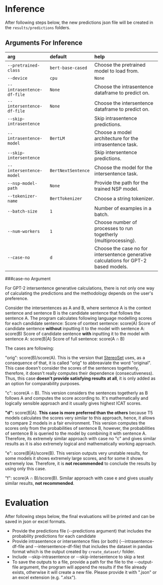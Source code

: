 # Inference

After following steps below, the new predictions json file will be created in the `results/predictions` folders.

## Arguments For Inference

| arg                       |default|help|
|:--------------------------| :--- | :--- |
| `--pretrained-class`      |`bert-base-cased`|Choose the pretrained model to load from.|
| `--device`                |`cpu`|`None`|
| `--intrasentence-df-file` |`None`|Choose the intrasentence dataframe to predict on.|
| `--intersentence-df-file` |`None`|Choose the intersentence dataframe to predict on.|
| `--skip-intrasentence`    ||Skip intrasentence predictions.|
| `--intrasentence-model`   |`BertLM`|Choose a model architecture for the intrasentence task.|
| `--skip-intersentence`    ||Skip intersentence predictions.|
| `--intersentence-model`   |`BertNextSentence`|Choose the model for the intersentence task.|
| `--nsp-model-path`        |`None`|Provide the path for the trained NSP model.|
| `--tokenizer-name`        |`BertTokenizer`|Choose a string tokenizer.|
| `--batch-size`            |`1`|Number of examples in a batch.|
| `--num-workers`           |`1`|Choose number of processes to run togetherly (multiprocessing).|
| `--case-no`               |`d`|Choose the case no for intersentence generative calculations for GPT-2 based models.|

###case-no Argument

For GPT-2 intersentence generative calculations, there is not only one way of calculating the predictions and
the methodology depends on the user's preference.

Consider the intersentences as A and B, where sentence A is the context sentence and sentence B is the candidate sentence that follows the sentence A.
The program calculates following language modelling scores for each candidate sentence:
Score of context sentence: score(A)
Score of candidate sentence **without** inputting it to the model with sentence A: score(B)
Score of candidate sentence **with** inputting it to the model with sentence A: score(B|A)
Score of full sentence: score(A ∩ B)

The cases are following:

"orig":
score(B)/score(A).
This is the version that [StereoSet](https://github.com/moinnadeem/stereoset) uses, as a consequence of that, it is called "orig" to abbreaviate the word "original".
This case doesn't consider the scores of the sentences togetherly, therefore, it doesn't really computes their dependence (consecutiveness).
Thus, this case **doesn't provide satisfying results at all**, it is only added as an option for comparability purposes.

"c":
score(A ∩ B).
This version considers the sentences togetherly as B follows A and computes the score according to.
It's mathematically and logically sensible approach and it usually gives highest ICAT scores.

**"d":**
score(B|A).
**This case is more preferred than the others** because T5 models calculates the scores very similar to this approach, hence, it allows to compare 2 models in a fair environment.
This version computes the scores only from the probabilities of sentence B, however,
the probabilities of sentence B is queried to the model by combining it with sentence A.
Therefore, its extremely similar approach with case no "c" and gives similar results as it is also extremely logical and mathematically working approach.

"e":
score(B|A)/score(B).
This version outputs very unstable results, for some models it shows extremely large scores, and for some it shows extremely low.
Therefore, it is **not recommended** to conclude the results by using only this case.

"f":
score(A ∩ B)/score(B).
Similar approach with case e and gives usually similar results, **not recommended**.

# Evaluation

After following steps below, the final evaluations will be printed and can be saved in json or excel formats.

* Provide the predictions file (--predictions argument) that includes the probability predictions for each candidate
* Provide intrasentence or intersentence files (or both) (--intrasentence-df-file and --intersentence-df-file) that
includes the dataset in pandas format which is the output created by `create_dataset/` folder.
* Include --skip-intrasentence or --skip-intersentence to skip a test
* To save the outputs to a file, provide a path for the file to the --output-file argument,
the program will append the results if the file already exists, otherwise it will create a new file.
Please provide it with ".json" or an excel extension (e.g. ".xlsx").
